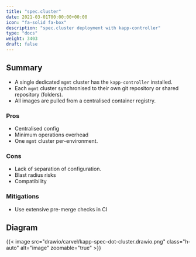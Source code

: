```yaml
---
title: "spec.cluster"
date: 2021-03-01T00:00:00+00:00
icon: "fa-solid fa-box"
description: "spec.cluster deployment with kapp-controller"
type: "docs"
weight: 3403
draft: false
---
```


## Summary

- A single dedicated `mgmt` cluster has the `kapp-controller` installed.
- Each `mgmt` cluster synchronised to their own git repository or shared repository (folders).
- All images are pulled from a centralised container registry.

### Pros

- Centralised config
- Minimum operations overhead
- One `mgmt` cluster per-environment.

### Cons

- Lack of separation of configuration.
- Blast radius risks
- Compatibility

### Mitigations

- Use extensive pre-merge checks in CI

## Diagram

{{< image src="drawio/carvel/kapp-spec-dot-cluster.drawio.png" class="h-auto" alt="image" zoomable="true" >}}
